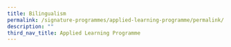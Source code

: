 ```yaml
---
title: Bilingualism
permalink: /signature-programmes/applied-learning-programme/permalink/
description: ""
third_nav_title: Applied Learning Programme
---
```

